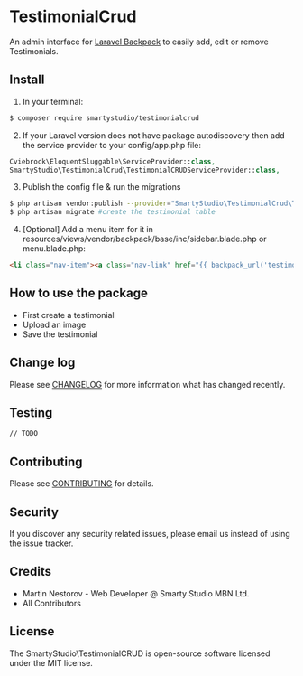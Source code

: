 # TestimonialCrud

An admin interface for [Laravel Backpack](laravelbackpack.com) to easily add, edit or remove Testimonials.

## Install

1. In your terminal:

``` bash
$ composer require smartystudio/testimonialcrud
```

2. If your Laravel version does not have package autodiscovery then add the service provider to your config/app.php file:

```php
Cviebrock\EloquentSluggable\ServiceProvider::class,
SmartyStudio\TestimonialCrud\TestimonialCRUDServiceProvider::class,
```

3. Publish the config file & run the migrations

```bash
$ php artisan vendor:publish --provider="SmartyStudio\TestimonialCrud\TestimonialCRUDServiceProvider" #publish config, view  and migration files
$ php artisan migrate #create the testimonial table
```

4. [Optional] Add a menu item for it in resources/views/vendor/backpack/base/inc/sidebar.blade.php or menu.blade.php:

```html
<li class="nav-item"><a class="nav-link" href="{{ backpack_url('testimonial') }}"><i class="nav-icon la la-bullhorn"></i><span>Testimonials</span></a></li>
```

## How to use the package

* First create a testimonial
* Upload an image
* Save the testimonial

## Change log

Please see [CHANGELOG](CHANGELOG.md) for more information what has changed recently.

## Testing

``` bash
// TODO
```

## Contributing

Please see [CONTRIBUTING](CONTRIBUTING.md) for details.

## Security

If you discover any security related issues, please email us instead of using the issue tracker.

## Credits

- Martin Nestorov - Web Developer @ Smarty Studio MBN Ltd.
- All Contributors

## License

The SmartyStudio\TestimonialCRUD is open-source software licensed under the MIT license.